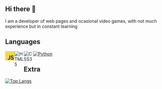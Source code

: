 ## Hi there 👋
I am a developer of web pages and ocasional video games, with not much experience but in constant learning

## Languages
[<img align="left" alt="JavaScript" width="30px" src="https://raw.githubusercontent.com/github/explore/80688e429a7d4ef2fca1e82350fe8e3517d3494d/topics/javascript/javascript.png" />](https://www.javascript.com/)
[<img align="left" alt="HTML5" width="30px" src="https://image.flaticon.com/icons/png/512/1216/1216733.png" />](https://developer.mozilla.org/en-US/docs/Web/Guide/HTML/HTML5)
[<img align="left" alt="CSS3" width="30px" src="https://storagemisellf.blob.core.windows.net/images/logo/skills/css-logo.png"/>](https://developer.mozilla.org/en-US/docs/Web/CSS)
[<img alt="Python" width="30px" src="https://www.jing.fm/clipimg/full/53-537670_python-png-file-python-logo-png.png"/>](https://python.org)

## Extra

[![Top Langs](https://github-readme-stats.vercel.app/api/top-langs/?username=Lajbel&layout=compact&theme=dark)](https://github.com/anuraghazra/github-readme-stats)
